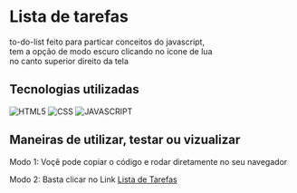 # Lista de tarefas

to-do-list feito para particar conceitos do javascript, <br/>
tem a opção de modo escuro clicando no ícone de lua <br/>
no canto superior direito da tela


## Tecnologias utilizadas


![HTML5](https://img.shields.io/badge/HTML5-E34F26?style=for-the-badge&logo=html5&logoColor=white
)
![CSS](https://img.shields.io/badge/CSS3-1572B6?style=for-the-badge&logo=css3&logoColor=white
)
![JAVASCRIPT](https://img.shields.io/badge/JavaScript-F7DF1E?style=for-the-badge&logo=javascript&logoColor=black
)
<br/>

## Maneiras de utilizar, testar ou vizualizar


Modo 1: Voçê pode copiar o código e rodar diretamente no seu navegador

Modo 2: Basta clicar no Link [Lista de Tarefas](https://werbeth91.github.io/Lista-de-tarefas/)
